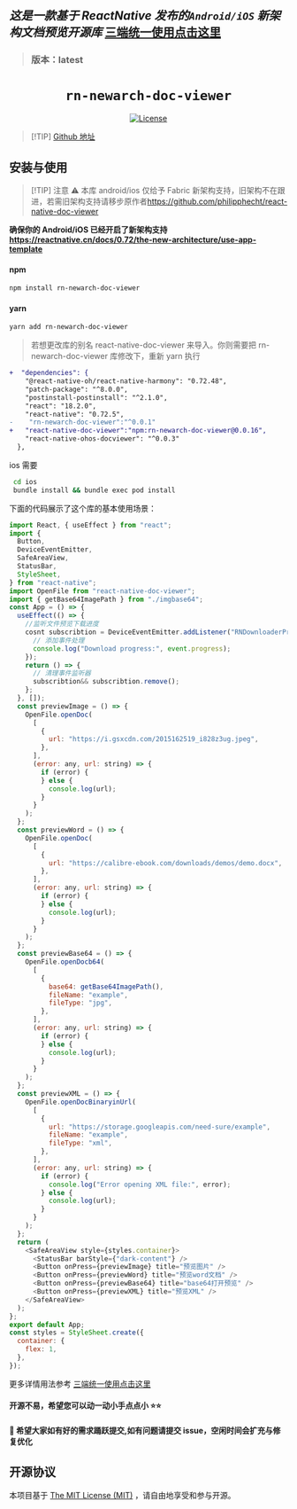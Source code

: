 ## **_这是一款基于 ReactNative 发布的`Android/iOS` 新架构文档预览开源库_** [三端统一使用点击这里](https://github.com/yrjwcharm/react-native-ohos/tree/feature/rnoh/docviewer)

> ### 版本：latest

<p align="center">
  <h1 align="center"> <code>rn-newarch-doc-viewer</code> </h1>
</p>
<p align="center">
    <a href="https://github.com/wonday/react-native-pdf/blob/master/LICENSE">
        <img src="https://img.shields.io/badge/license-MIT-green.svg" alt="License" />
    </a>
</p>

> [!TIP] [Github 地址](https://github.com/yrjwcharm/rn-newarch-doc-viewer)

## 安装与使用

> [!TIP] 注意 ⚠️ 本库 android/ios 仅给予 Fabric 新架构支持，旧架构不在跟进，若需旧架构支持请移步原作者<https://github.com/philipphecht/react-native-doc-viewer>

**确保你的 Android/iOS 已经开启了新架构支持 <https://reactnative.cn/docs/0.72/the-new-architecture/use-app-template>**

#### **npm**

```bash
npm install rn-newarch-doc-viewer
```

#### **yarn**

```bash
yarn add rn-newarch-doc-viewer
```

> 若想更改库的别名 react-native-doc-viewer 来导入。你则需要把 rn-newarch-doc-viewer 库修改下，重新 yarn 执行

```diff
+  "dependencies": {
    "@react-native-oh/react-native-harmony": "0.72.48",
    "patch-package": "^8.0.0",
    "postinstall-postinstall": "^2.1.0",
    "react": "18.2.0",
    "react-native": "0.72.5",
-    "rn-newarch-doc-viewer":"^0.0.1"
+   "react-native-doc-viewer":"npm:rn-newarch-doc-viewer@0.0.16",
    "react-native-ohos-docviewer": "^0.0.3"
  },
```

ios 需要

```bash
 cd ios
 bundle install && bundle exec pod install
```

下面的代码展示了这个库的基本使用场景：

```js
import React, { useEffect } from "react";
import {
  Button,
  DeviceEventEmitter,
  SafeAreaView,
  StatusBar,
  StyleSheet,
} from "react-native";
import OpenFile from "react-native-doc-viewer";
import { getBase64ImagePath } from "./imgbase64";
const App = () => {
  useEffect(() => {
    //监听文件预览下载进度
    cosnt subscribtion = DeviceEventEmitter.addListener("RNDownloaderProgress", (event) => {
      // 添加事件处理
      console.log("Download progress:", event.progress);
    });
    return () => {
      // 清理事件监听器
      subscribtion&& subscribtion.remove();
    };
  }, []);
  const previewImage = () => {
    OpenFile.openDoc(
      [
        {
          url: "https://i.gsxcdn.com/2015162519_i828z3ug.jpeg",
        },
      ],
      (error: any, url: string) => {
        if (error) {
        } else {
          console.log(url);
        }
      }
    );
  };
  const previewWord = () => {
    OpenFile.openDoc(
      [
        {
          url: "https://calibre-ebook.com/downloads/demos/demo.docx",
        },
      ],
      (error: any, url: string) => {
        if (error) {
        } else {
          console.log(url);
        }
      }
    );
  };
  const previewBase64 = () => {
    OpenFile.openDocb64(
      [
        {
          base64: getBase64ImagePath(),
          fileName: "example",
          fileType: "jpg",
        },
      ],
      (error: any, url: string) => {
        if (error) {
        } else {
          console.log(url);
        }
      }
    );
  };
  const previewXML = () => {
    OpenFile.openDocBinaryinUrl(
      [
        {
          url: "https://storage.googleapis.com/need-sure/example",
          fileName: "example",
          fileType: "xml",
        },
      ],
      (error: any, url: string) => {
        if (error) {
          console.log("Error opening XML file:", error);
        } else {
          console.log(url);
        }
      }
    );
  };
  return (
    <SafeAreaView style={styles.container}>
      <StatusBar barStyle={"dark-content"} />
      <Button onPress={previewImage} title="预览图片" />
      <Button onPress={previewWord} title="预览word文档" />
      <Button onPress={previewBase64} title="base64打开预览" />
      <Button onPress={previewXML} title="预览XML" />
    </SafeAreaView>
  );
};
export default App;
const styles = StyleSheet.create({
  container: {
    flex: 1,
  },
});
```

更多详情用法参考 [三端统一使用点击这里](https://github.com/yrjwcharm/react-native-ohos/tree/feature/rnoh/docviewer)

#### 开源不易，希望您可以动一动小手点点小 ⭐⭐

#### 👴 希望大家如有好的需求踊跃提交,如有问题请提交 issue，空闲时间会扩充与修复优化

## 开源协议

本项目基于 [The MIT License (MIT)](https://github.com/yrjwcharm/react-native-ohos-svgaplayer/blob/master/LICENSE) ，请自由地享受和参与开源。

